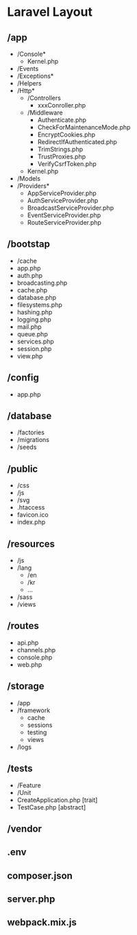 # Laravel Layout

## /app
  * /Console*
    + Kernel.php
  * /Events
  * /Exceptions*
  * /Helpers
  * /Http*
    + /Controllers
      - xxxConroller.php
    + /Middleware
      - Authenticate.php
      - CheckForMaintenanceMode.php
      - EncryptCookies.php
      - RedirectIfAuthenticated.php
      - TrimStrings.php
      - TrustProxies.php
      - VerifyCsrfToken.php
    + Kernel.php
  * /Models
  * /Providers*
    + AppServiceProvider.php
    + AuthServiceProvider.php
    + BroadcastServiceProvider.php
    + EventServiceProvider.php
    + RouteServiceProvider.php

## /bootstap
  * /cache
  * app.php
  * auth.php
  * broadcasting.php
  * cache.php
  * database.php
  * filesystems.php
  * hashing.php
  * logging.php
  * mail.php
  * queue.php
  * services.php
  * session.php
  * view.php

## /config
  * app.php

## /database
  * /factories
  * /migrations
  * /seeds

## /public
  * /css
  * /js
  * /svg
  * .htaccess
  * favicon.ico
  * index.php

## /resources
  * /js
  * /lang
    + /en
    + /kr
    + ...
  * /sass
  * /views

## /routes
  * api.php
  * channels.php
  * console.php
  * web.php

## /storage
  * /app
  * /framework
    + cache
    + sessions
    + testing
    + views
  * /logs

## /tests
  * /Feature
  * /Unit
  * CreateApplication.php [trait]
  * TestCase.php [abstract]

## /vendor

## .env

## composer.json

## server.php

## webpack.mix.js